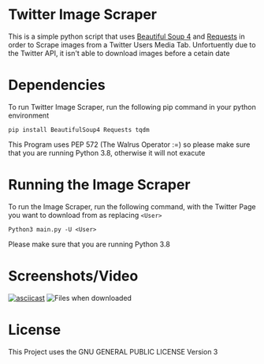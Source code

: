 # Twitter Image Scraper

This is a simple python script that uses [Beautiful Soup 4](https://pypi.org/project/beautifulsoup4/) and [Requests](https://pypi.org/project/requests2/) in order to Scrape images from a Twitter Users Media Tab. Unfortuently due to the Twitter API, it isn't able to download images before a cetain date

# Dependencies
To run Twitter Image Scraper, run the following pip command in your python environment

```pip install BeautifulSoup4 Requests tqdm```

This Program uses PEP 572 (The Walrus Operator :=) so please make sure that you are running Python 3.8, otherwise it will not exacute
# Running the Image Scraper

To run the Image Scraper, run the following command, with the Twitter Page you want to download from as replacing `<User>`

```Python3 main.py -U <User>```

Please make sure that you are running Python 3.8

# Screenshots/Video
[![asciicast](https://asciinema.org/a/WWmTLK4WRygzHdpY2lT67w8en.svg)](https://asciinema.org/a/WWmTLK4WRygzHdpY2lT67w8en)
![Files when downloaded](https://user-images.githubusercontent.com/15014078/68304160-4e601d80-00f9-11ea-8d77-572e9123adfc.png)

# License

This Project uses the GNU GENERAL PUBLIC LICENSE Version 3